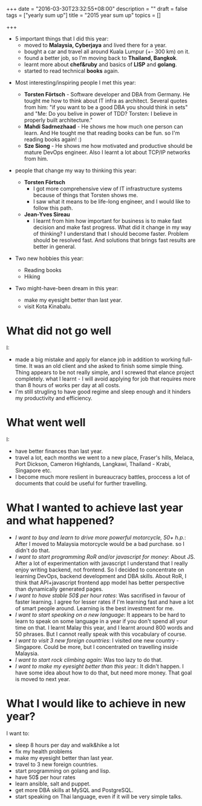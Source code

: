 +++
date = "2016-03-30T23:32:55+08:00"
description = ""
draft = false
tags = ["yearly sum up"]
title = "2015 year sum up"
topics = []

+++

* 5 important things that I did this year: 
    * moved to **Malaysia, Cyberjaya** and lived there for a year.
    * bought a car and travel all around Kuala Lumpur (+- 300 km) on it.
    * found a better job, so I'm moving back to **Thailand, Bangkok**.
    * learnt more about **chef&ruby** and basics of **LISP** and **golang**.
    * started to read technical **books** again.

<!--more-->

* Most interesting/inspiring people I met this year:
    * **Torsten Förtsch** - Software developer and DBA from Germany. He tought me how to think about IT infra as architect. Several quotes from him: "if you want to be a good DBA you should think in sets" and "Me: Do you belive in power of TDD? Torsten: I believe in properly built architecture."
    * **Mahdi Sadrnezhaad** - He shows me how much one person can learn. And He tought me that reading books can be fun. so I'm reading books again! :)
    * **Sze Siong** - He shows me how motivated and productive should be mature DevOps engineer. Also I learnt a lot about TCP/IP networks from him.

* people that change my way to thinking this year:
    * **Torsten Förtsch**
        * I got more comprehensive view of IT infrastructure systems because of things that Torsten shows me. 
        * I saw what it means to be life-long engineer, and I would like to follow this path. 
    * **Jean-Yves Sireau**
        * I learnt from him how important for business is to make fast decision and make fast progress. What did it change in my way of thinking? I understand that I should become faster. Problem should be resolved fast. And solutions that brings fast results are better in general.

* Two new hobbies this year:
    * Reading books
    * Hiking

* Two might-have-been dream in this year:
    * make my eyesight better than last year.
    * visit Kota Kinabalu.

# What did not go well

I:

* made a big mistake and apply for elance job in addition to working full-time. It was an old client and she asked to finish some simple thing. Thing appears to be not really simple, and I screwed that elance project completely. what I learnt - I will avoid applying for job that requires more than 8 hours of works per day at all costs.
* I'm still strugling to have good regime and sleep enough and it hinders my productivity and efficiency.


# What went well

I:

* have better finances than last year.
* travel a lot, each months we went to a new place, Fraser's hills, Melaca, Port Dickson, Cameron Highlands, Langkawi, Thailand - Krabi, Singapore etc.
* I become much more reslient in bureaucracy battles, proccess a lot of documents that could be useful for further travelling.

# What I wanted to achieve last year and what happened?

* _I want to buy and learn to drive more powerful motorcycle, 50+ h.p._: 
  After I moved to Malaysia motorcycle would be a bad purchase. so I didn't do that.
* _I want to start programming RoR and/or javascript for money_: About JS. After a lot of experimentation with javascript I understand that I really enjoy writing backend, not frontend. So I decided to concentrate on learning DevOps, backend development and DBA skills. About RoR, I think that API+javascript frontend app model has better perspective than dynamically generated pages.
* _I want to have stable 50$ per hour rates_: Was sacrifised in favour of faster learning. I agree for lesser rates if I'm learning fast and have a lot of smart people around. Learning is the best investment for me.
* _I want to start speaking on a new language_: It appears to be hard to learn to speak on some language in a year if you don't spend all your time on that. I learnt Malay this year, and I learnt around 800 words and 50 phrases. But I cannot really speak with this vocabulary of course.
* _I want to visit 3 new foreign countries_: I visited one new country - Singapore. Could be more, but I concentrated on travelling inside Malaysia.
* _I want to start rock climbing again_: Was too lazy to do that.
* _I want to make my eyesight better than this year._: It didn't happen. I have some idea about how to do that, but need more money. That goal is moved to next year.

# What I would like to achieve in new year?

I want to:

* sleep 8 hours per day and walk&hike a lot
* fix my health problems 
* make my eyesight better than last year.
* travel to 3 new foreign countries.
* start programming on golang and lisp.
* have 50$ per hour rates
* learn ansible, salt and puppet.
* get more DBA skills at MySQL and PostgreSQL.
* start speaking on Thai language, even if it will be very simple talks.
